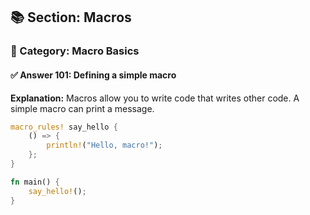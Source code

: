 ## 📚 Section: Macros  
### 🔹 Category: Macro Basics  
#### ✅ Answer 101: Defining a simple macro

**Explanation:**
Macros allow you to write code that writes other code. A simple macro can print a message.

```rust
macro_rules! say_hello {
    () => {
        println!("Hello, macro!");
    };
}

fn main() {
    say_hello!();
}
```
